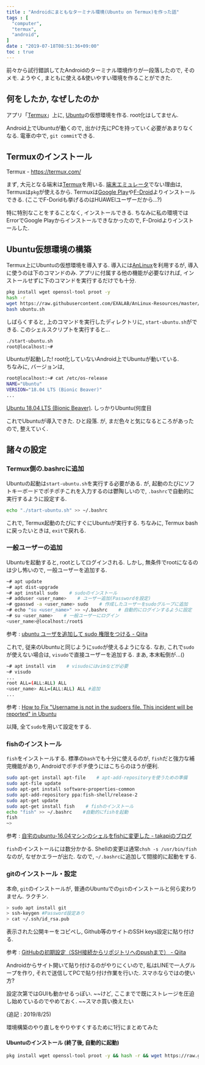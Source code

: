```yaml
---
title : "Androidにまともなターミナル環境(Ubuntu on Termux)を作った話"
tags : [
  "computer",
  "termux",
  "android",
]
date : "2019-07-18T08:51:36+09:00"
toc : true
---
```


前々から試行錯誤してたAndroidのターミナル環境作りが一段落したので, 
そのメモ. ようやく, まともに使える&使いやすい環境を作ることができた.
<!--more-->



## 何をしたか, なぜしたのか

アプリ「[Termux](https://termux.com/)」上に, [Ubuntu](https://ubuntu.com/)の仮想環境を作る. root化はしてません.   

Android上でUbuntuが動くので, 出かけ先にPCを持っていく必要があまりなくなる. 電車の中で, ``git commit``できる.   

## Termuxのインストール

Termux - https://termux.com/

まず, 大元となる端末は[Termux](https://termux.com/)を用いる. [端末エミュレータ](https://play.google.com/store/apps/details?id=jackpal.androidterm&hl=ja)でない理由は, Termuxは``pkg``が使えるから.
Termuxは[Google Play](https://play.google.com/store/apps/details?id=com.termux)や[F-Droid](https://f-droid.org/packages/com.termux/)よりインストールできる. (ここでF-Doridも挙げるのはHUAWEIユーザーだから...?)

特に特別なことをすることなく, インストールできる. ちなみに私の環境ではErrorでGoogle Playからインストールできなかったので, F-Droidよりインストールした.

## Ubuntu仮想環境の構築

Termux上にUbuntuの仮想環境を導入する. 導入には[AnLinux](https://github.com/EXALAB/AnLinux-App)を利用するが, 導入に使うのは下のコマンドのみ. アプリに付属する他の機能が必要なければ, インストールせずに下のコマンドを実行するだけでも十分.

```bash
pkg install wget openssl-tool proot -y
hash -r
wget https://raw.githubusercontent.com/EXALAB/AnLinux-Resources/master/Scripts/Installer/Ubuntu/ubuntu.sh
bash ubuntu.sh
```
しばらくすると, 上のコマンドを実行したディレクトリに, ``start-ubuntu.sh``ができる. このシェルスクリプトを実行すると...

```bash
./start-ubuntu.sh
root@localhost:~# 
```

Ubuntuが起動した! root化していないAndroid上でUbuntuが動いている.   
ちなみに, バージョンは, 

```bash
root@localhost:~# cat /etc/os-release
NAME="Ubuntu"
VERSION="18.04 LTS (Bionic Beaver)"
...
```

[Ubuntu 18.04 LTS (Bionic Beaver)](http://releases.ubuntu.com/18.04/). しっかりUbuntu(何度目

これでUbuntuが導入できた. ひと段落. が, まだ色々と気になるところがあったので, 整えていく.

## 諸々の設定

### Termux側の.bashrcに追加

Ubuntuの起動は``start-ubuntu.sh``を実行する必要がある. が, 起動のたびにソフトキーボードでポチポチこれを入力するのは鬱陶しいので, ``.bashrc``で自動的に実行するように設定する.

```bash
echo "./start-ubuntu.sh" >> ~/.bashrc
```

これで, Termux起動のたびにすぐにUbuntuが実行する. ちなみに, Termux bashに戻ったいときは, ``exit``で戻れる.

### 一般ユーザーの追加

Ubuntuを起動すると, rootとしてログインされる. しかし, 無条件でrootになるのは少し怖いので, 一般ユーザーを追加する.

```bash
~# apt update
~# apt dist-upgrade
~# apt install sudo    # sudoのインストール
~# adduser <user_name>    # ユーザー追加(Passwordを設定)
~# gpasswd -a <user_name> sudo    # 作成したユーザーをsudoグループに追加
~# echo "su <user_name>" >> ~/.bashrc    # 自動的にログインするように設定
~# su <user_name>    # 一般ユーザーにログイン
<user_name>@localhost:/root$ 
```

参考 : [ubuntu ユーザを追加して sudo 権限をつける - Qiita](https://qiita.com/white_aspara25/items/c1b9d02310b4731bfbaa)

これで, 従来のUbuntuと同じように``sudo``が使えるようになる.
なお, これで``sudo``が使えない場合は, ``visudo``で直接ユーザーを追加する. まあ, 本末転倒が...()

```bash
~# apt install vim    # visudoにはvimなどが必要
~# visudo
...
root ALL=(ALL:ALL) ALL
<user_name> ALL=(ALL:ALL) ALL #追加
...
```

参考 : [How to Fix "Username is not in the sudoers file. This incident will be reported" in Ubuntu](https://www.tecmint.com/fix-user-is-not-in-the-sudoers-file-the-incident-will-be-reported-ubuntu/)

以降, 全て``sudo``を用いて設定をする.

### fishのインストール

``fish``をインストールする. 標準の``bash``でも十分に使えるのが, ``fish``だと強力な補完機能があり, Androidでポチポチ使うにはこちらのほうが便利.

```bash
sudo apt-get install apt-file    # apt-add-repositoryを使うための準備
sudo apt-file update
sudo apt-get install software-properties-common
sudo apt-add-repository ppa:fish-shell/release-2
sudo apt-get update
sudo apt-get install fish    # fishのインストール
echo "fish" >> ~/.bashrc    #自動的にfishを起動
fish
~>
```

参考 : [自宅のubuntu-16.04マシンのシェルをfishに変更した - takapiのブログ](http://takapi86.hatenablog.com/entry/2017/05/28/124642)

``fish``のインストールには数分かかる. Shellの変更は通常``chsh -s /usr/bin/fish``なのが, なぜかエラーが出た. なので, ``~/.bashrc``に追加して間接的に起動をする.

### gitのインストール・設定

本命, ``git``のインストールが, 普通のUbuntuでの``git``のインストールと何ら変わりません. ラクチン.

```bash
> sudo apt install git
> ssh-keygen #Password設定あり
> cat ~/.ssh/id_rsa.pub
```
表示された公開キーをコピペし, Github等のサイトのSSH keys設定に貼り付ける.

参考 : [GitHubの初期設定（SSH接続からリポジトリへのpushまで） - Qiita](https://qiita.com/drapon/items/441e18452b25060d61f1)

Androidからサイト開いて貼り付けるのがやりにくいので, 私はLINEで一人グループを作り, それで送信してPCで貼り付け作業を行いた. スマホならではの使い方?

設定次第ではGUIも動かせるっぽい. ~~けど, ここまでで既にストレージを圧迫し始めているのでやめておく. ~~スマホ買い換えたい

(追記 : 2019/8/25)

環境構築のやり直しをやりやすくするために1行にまとめてみた

#### Ubuntuのインストール (終了後, 自動的に起動)

```bash
pkg install wget openssl-tool proot -y && hash -r && wget https://raw.githubusercontent.com/EXALAB/AnLinux-Resources/master/Scripts/Installer/Ubuntu/ubuntu.sh && bash ubuntu.sh && echo "./start-ubuntu.sh" >> ~/.bashrc && ./start-ubuntu.sh
```
